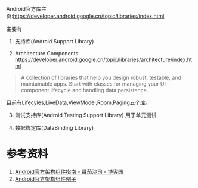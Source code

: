 Android官方库主页:https://developer.android.google.cn/topic/libraries/index.html

主要有
1. 支持库(Android Support Library)

2. Architecture Components
https://developer.android.google.cn/topic/libraries/architecture/index.html

>A collection of libraries that help you design robust, testable, and maintainable apps. Start with classes for managing your UI component lifecycle and handling data persistence.

目前有Lifecyles,LiveData,ViewModel,Room,Paging五个库。

3. 测试支持库(Android Testing Support Library)
用于单元测试

4. 数据绑定库(DataBinding Library)


# 参考资料
1. [Android官方架构组件指南 - 番茄沙司 - 博客园](https://www.cnblogs.com/zqlxtt/p/6895717.html)
2. [Android官方架构组件例子](https://github.com/googlesamples/android-architecture-components)
